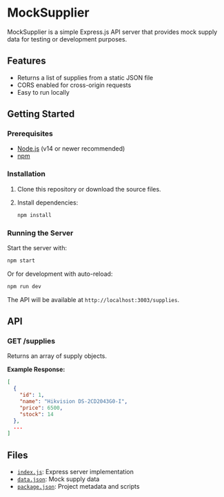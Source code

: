 # MockSupplier

MockSupplier is a simple Express.js API server that provides mock supply data for testing or development purposes.

## Features

- Returns a list of supplies from a static JSON file
- CORS enabled for cross-origin requests
- Easy to run locally

## Getting Started

### Prerequisites

- [Node.js](https://nodejs.org/) (v14 or newer recommended)
- [npm](https://www.npmjs.com/)

### Installation

1. Clone this repository or download the source files.
2. Install dependencies:

   ```sh
   npm install
   ```

### Running the Server

Start the server with:

```sh
npm start
```

Or for development with auto-reload:

```sh
npm run dev
```

The API will be available at `http://localhost:3003/supplies`.

## API

### GET /supplies

Returns an array of supply objects.

**Example Response:**
```json
[
  {
    "id": 1,
    "name": "Hikvision DS-2CD2043G0-I",
    "price": 6500,
    "stock": 14
  },
  ...
]
```

## Files

- [`index.js`](index.js): Express server implementation
- [`data.json`](data.json): Mock supply data
- [`package.json`](package.json): Project metadata and scripts